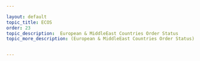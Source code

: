 ```yaml
---

layout: default
topic_title: ECOS
order: 23
topic_description:  European & MiddleEast Countries Order Status
topic_more_description: (European & MiddleEast Countries Order Status) application is a regional Database fo Esupport to provide the Latest Order Status and Order information to Global Order Status Service and Dell.com applications. OCI publishes Order and Order Status information to ECOS MQ and ECOS stores this information into a Oracle DB tables for EMEA region.


---
```

